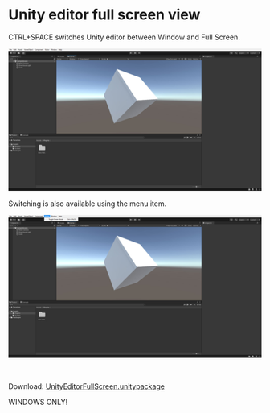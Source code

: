 # Unity editor full screen view

CTRL+SPACE switches Unity editor between Window and Full Screen.

![Full Screen](/screenshots/full-screen-mode.jpg)

Switching is also available using the menu item.

![Menu Item](/screenshots/menu-item.jpg)

<br/>

Download: [UnityEditorFullScreen.unitypackage](UnityEditorFullScreen.unitypackage)

WINDOWS ONLY!
